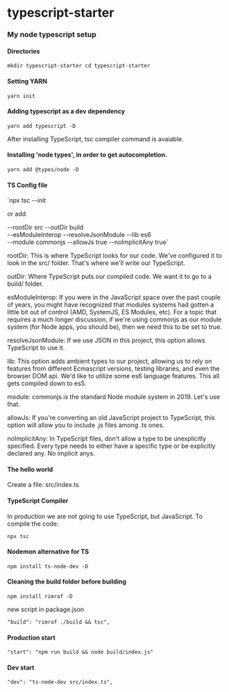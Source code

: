 # typescript-starter
### My node typescript setup

#### Directories
`mkdir typescript-starter
cd typescript-starter`

#### Setting YARN
`yarn init`

#### Adding typescript as a dev dependency
`yarn add typescript -D`

After installing TypeScript, tsc compiler command is avaiable.

#### Installing 'node types', in order to get autocompletion.
`yarn add @types/node -D`

#### TS Config file
`npx tsc --init 

or add 

--rootDir src --outDir build \
--esModuleInterop --resolveJsonModule --lib es6 \
--module commonjs --allowJs true --noImplicitAny true`

rootDir: This is where TypeScript looks for our code. We've configured it to look in the src/ folder. That's where we'll write our TypeScript.

outDir: Where TypeScript puts our compiled code. We want it to go to a build/ folder.

esModuleInterop: If you were in the JavaScript space over the past couple of years, you might have recognized that modules systems had gotten a little bit out of control (AMD, SystemJS, ES Modules, etc). For a topic that requires a much longer discussion, if we're using commonjs as our module system (for Node apps, you should be), then we need this to be set to true.

resolveJsonModule: If we use JSON in this project, this option allows TypeScript to use it.

lib: This option adds ambient types to our project, allowing us to rely on features from different Ecmascript versions, testing libraries, and even the browser DOM api. We'd like to utilize some es6 language features. This all gets compiled down to es5.

module: commonjs is the standard Node module system in 2019. Let's use that.

allowJs: If you're converting an old JavaScript project to TypeScript, this option will allow you to include .js files among .ts ones.

noImplicitAny: In TypeScript files, don't allow a type to be unexplicitly specified. Every type needs to either have a specific type or be explicitly declared any. No implicit anys.

#### The hello world
Create a file: src/index.ts

#### TypeScript Compiler
In production we are not going to use TypeScript, but JavaScript. To compile the code:

`npx tsc`

#### Nodemon alternative for TS
`npm install ts-node-dev -D`

#### Cleaning the build folder before building
`npm install rimraf -D`

new script in package.json

`"build": "rimraf ./build && tsc",`

#### Production start

`"start": "npm run build && node build/index.js"`

#### Dev start
`"dev": "ts-node-dev src/index.ts",`


